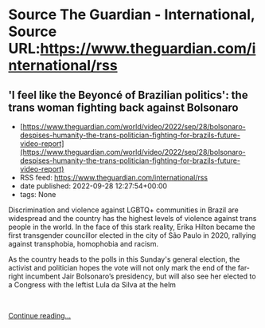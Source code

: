 # Source The Guardian - International, Source URL:https://www.theguardian.com/international/rss

## 'I feel like the Beyoncé of Brazilian politics': the trans woman fighting back against Bolsonaro
 - [https://www.theguardian.com/world/video/2022/sep/28/bolsonaro-despises-humanity-the-trans-politician-fighting-for-brazils-future-video-report](https://www.theguardian.com/world/video/2022/sep/28/bolsonaro-despises-humanity-the-trans-politician-fighting-for-brazils-future-video-report)
 - RSS feed: https://www.theguardian.com/international/rss
 - date published: 2022-09-28 12:27:54+00:00
 - tags: None

<p>Discrimination and violence against LGBTQ+ communities in Brazil are widespread and the country has the highest levels of violence against trans people in the world. In the face of this stark reality, Erika Hilton became the first transgender councillor elected in the city of São Paulo in 2020, rallying against transphobia, homophobia and racism.</p><p>As the country heads to the polls in this Sunday's general election, the activist and politician hopes the vote will not only mark the end of the far-right incumbent Jair Bolsonaro’s presidency, but will also see her elected to a Congress with the leftist Lula da Silva at the helm</p><p><br /></p> <a href="https://www.theguardian.com/world/video/2022/sep/28/bolsonaro-despises-humanity-the-trans-politician-fighting-for-brazils-future-video-report">Continue reading...</a>
